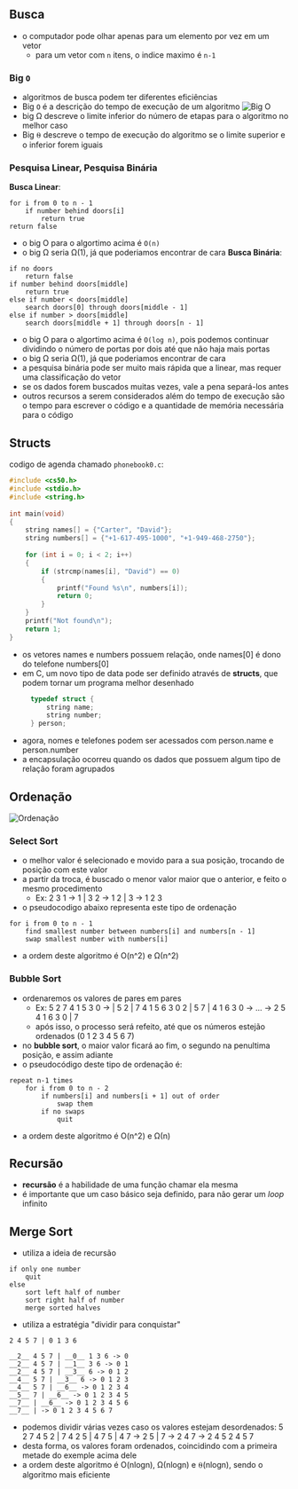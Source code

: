 ## Busca
- o computador pode olhar apenas para um elemento por vez em um vetor
  - para um vetor com ```n``` itens, o indice maximo é ```n-1```
### Big ```O```
- algoritmos de busca podem ter diferentes eficiências
- Big ```O``` é a descrição do tempo de execução de um algoritmo
  ![Big O](https://cs50.harvard.edu/college/2021/fall/notes/3/time_to_solve_zoomed_out.png)
- big Ω descreve o limite inferior do número de etapas para o algoritmo no melhor caso
- Big ⍬ descreve o tempo de execução do algoritmo se o limite superior e o inferior forem iguais

### Pesquisa Linear, Pesquisa Binária
__Busca Linear__:
```
for i from 0 to n - 1
    if number behind doors[i]
        return true
return false
```
- o big O para o algortimo acima é ```O(n)```
- o big Ω seria Ω(1), já que poderiamos encontrar de cara
__Busca Binária__:
```
if no doors
    return false
if number behind doors[middle]
    return true
else if number < doors[middle]
    search doors[0] through doors[middle - 1]
else if number > doors[middle]
    search doors[middle + 1] through doors[n - 1]
```
- o big O para o algortimo acima é ```O(log n)```, pois podemos continuar dividindo o número de portas por dois até que não haja mais portas
- o big Ω seria Ω(1), já que poderiamos encontrar de cara
- a pesquisa binária pode ser muito mais rápida que a linear, mas requer uma classificação do vetor
- se os dados forem buscados muitas vezes, vale a pena separá-los antes
- outros recursos a serem considerados além do tempo de execução são o tempo para escrever o código e a quantidade de memória necessária para o código

## Structs
codigo de agenda chamado ```phonebook0.c```:
```C
#include <cs50.h>
#include <stdio.h>
#include <string.h>
  
int main(void)
{
    string names[] = {"Carter", "David"};
    string numbers[] = {"+1-617-495-1000", "+1-949-468-2750"};
  
    for (int i = 0; i < 2; i++)
    {
        if (strcmp(names[i], "David") == 0)
        {
            printf("Found %s\n", numbers[i]);
            return 0;
        }
    }
    printf("Not found\n");
    return 1;
}
```
- os vetores names e numbers possuem relação, onde names[0] é dono do telefone numbers[0]
- em C, um novo tipo de data pode ser definido através de __structs__, que podem tornar um programa melhor desenhado
  ```C
    typedef struct {
        string name;
        string number;
    } person;
  ```
- agora, nomes e telefones podem ser acessados com person.name e person.number
- a encapsulação ocorreu quando os dados que possuem algum tipo de relação foram agrupados

## Ordenação
![Ordenação](https://cs50.harvard.edu/college/2021/fall/notes/3/sorting.png)
### Select Sort
- o melhor valor é selecionado e movido para a sua posição, trocando de posição com este valor
- a partir da troca, é buscado o menor valor maior que o anterior, e feito o mesmo procedimento
  - Ex: 2 3 1 -> 1 | 3 2 -> 1 2 | 3 -> 1 2 3
- o pseudocodigo abaixo representa este tipo de ordenação
```
for i from 0 to n - 1
    find smallest number between numbers[i] and numbers[n - 1]
    swap smallest number with numbers[i]
```
- a ordem deste algoritmo é O(n^2) e Ω(n^2)
### Bubble Sort
- ordenaremos os valores de pares em pares
  - Ex: 5 2 7 4 1 5 3 0 -> | 5 2 | 7 4 1 5 6 3 0
  2 | 5 7 | 4 1 6 3 0 -> ... -> 2 5 4 1 6 3 0 | 7
  - após isso, o processo será refeito, até que os números estejão ordenados (0 1 2 3 4 5 6 7)
- no __bubble sort__, o maior valor ficará ao fim, o segundo na penultima posição, e assim adiante
- o pseudocódigo deste tipo de ordenação é:
```
repeat n-1 times
    for i from 0 to n - 2
        if numbers[i] and numbers[i + 1] out of order
            swap them
        if no swaps
            quit
```
- a ordem deste algoritmo é O(n^2) e Ω(n)

## Recursão
- __recursão__ é a habilidade de uma função chamar ela mesma
- é importante que um caso básico seja definido, para não gerar um _loop_ infinito

## Merge Sort
- utiliza a ideia de recursão
```
if only one number
    quit
else
    sort left half of number
    sort right half of number
    merge sorted halves
```
- utiliza a estratégia "dividir para conquistar"
```
2 4 5 7 | 0 1 3 6

__2__ 4 5 7 | __0__ 1 3 6 -> 0
__2__ 4 5 7 | __1__ 3 6 -> 0 1
__2__ 4 5 7 | __3__ 6 -> 0 1 2
__4__ 5 7 | __3__ 6 -> 0 1 2 3
__4__ 5 7 | __6__ -> 0 1 2 3 4
__5__ 7 | __6__ -> 0 1 2 3 4 5
__7__ | __6__ -> 0 1 2 3 4 5 6
__7__ | -> 0 1 2 3 4 5 6 7
```
- podemos dividir várias vezes caso os valores estejam desordenados:
5 2 7 4
5 2 | 7 4
2 5 | 4 7
5 | 4 7 -> 2
5 | 7 -> 2 4
7 -> 2 4 5
2 4 5 7
- desta forma, os valores foram ordenados, coincidindo com a primeira metade do exemple acima dele
- a ordem deste algoritmo é O(nlogn), Ω(nlogn) e ⍬(nlogn), sendo o algoritmo mais eficiente